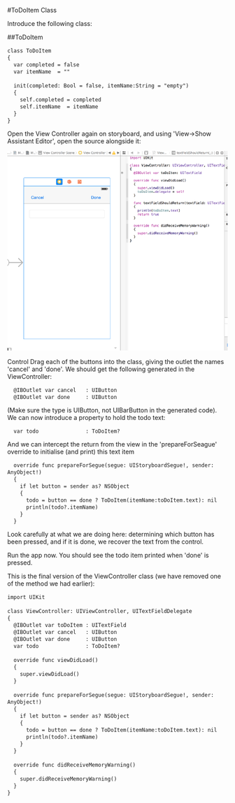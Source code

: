 #ToDoItem Class

Introduce the following class:


##ToDoItem

~~~
class ToDoItem
{
  var completed = false
  var itemName  = ""
  
  init(completed: Bool = false, itemName:String = "empty")
  {
    self.completed = completed
    self.itemName  = itemName
  }
}
~~~

Open the View Controller again on storyboard, and using 'View->Show Assistant Editor', open the source alongside it:

![](img/36.png)

Control Drag each of the buttons into the class, giving the outlet the names 'cancel' and 'done'. We should get the following generated in the ViewController:

~~~
  @IBOutlet var cancel   : UIButton
  @IBOutlet var done     : UIButton
~~~

(Make sure the type is UIButton, not UIBarButton in the generated code). We can now introduce a property to hold the todo text:

~~~
  var todo               : ToDoItem?
~~~

And we can intercept the return from the view in the 'prepareForSeague' override to initialise (and print) this text item

~~~
  override func prepareForSegue(segue: UIStoryboardSegue!, sender: AnyObject!)
  {
    if let button = sender as? NSObject
    {
      todo = button == done ? ToDoItem(itemName:toDoItem.text): nil
      println(todo?.itemName)
    }
  }
~~~

Look carefully at what we are doing here: determining which button has been pressed, and if it is done, we recover the text from the control.

Run the app now. You should see the todo item printed when 'done' is pressed.

This is the final version of the ViewController class (we have removed one of the method we had earlier):

~~~
import UIKit

class ViewController: UIViewController, UITextFieldDelegate
{
  @IBOutlet var toDoItem : UITextField
  @IBOutlet var cancel   : UIButton
  @IBOutlet var done     : UIButton
  var todo               : ToDoItem?
  
  override func viewDidLoad()
  {
    super.viewDidLoad()
  }
  
  override func prepareForSegue(segue: UIStoryboardSegue!, sender: AnyObject!)
  {
    if let button = sender as? NSObject
    {
      todo = button == done ? ToDoItem(itemName:toDoItem.text): nil
      println(todo?.itemName)
    }
  }
  
  override func didReceiveMemoryWarning()
  {
    super.didReceiveMemoryWarning()
  }
}
~~~


